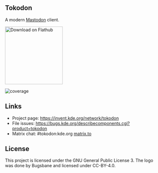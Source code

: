 ## Tokodon

A modern [Mastodon](https://joinmastodon.org/) client.

<a href='https://flathub.org/apps/details/org.kde.tokodon'><img width='190px' alt='Download on Flathub' src='https://flathub.org/assets/badges/flathub-badge-i-en.png'/></a>

![coverage](https://invent.kde.org/network/tokodon/badges/master/coverage.svg?job=coverage)

## Links
* Project page: https://invent.kde.org/network/tokodon
* File issues: https://bugs.kde.org/describecomponents.cgi?product=tokodon
* Matrix chat: #tokodon:kde.org [matrix.to](https://matrix.to/#/#tokodon:kde.org)

## License

This project is licensed under the GNU General Public License 3. The logo was done by Bugsbane and licensed under CC-BY-4.0.
